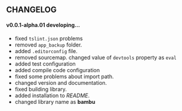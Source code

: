 ## CHANGELOG

#### v0.0.1-alpha.01 developing...
* fixed `tslint.json` problems
* removed `app_backup` folder.
* added `.editorconfig` file.
* removed sourcemap. changed value of `devtools` property  as `eval`
* added test configuration
* added compile code configuration
* fixed some problems about import path.
* changed version and documentation.
* fixed building library.
* added installation to *README*.
* changed library name as **bambu**